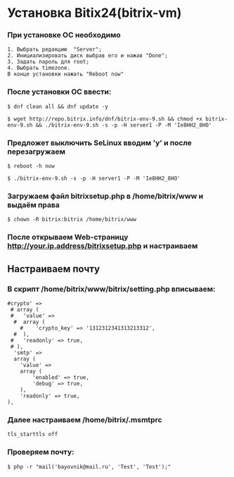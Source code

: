 # Установка Bitix24(bitrix-vm)

### При установке ОС необходимо
```
1. Выбрать редакцию  "Server";
2. Инициализировать диск выбрав его и нажав "Done";
3. Задать пароль для root;
4. Выбрать timezone.
В конце установки нажать "Reboot now"
```
### После установки ОС ввести:

```
$ dnf clean all && dnf update -y
```
```
$ wget http://repo.bitrix.info/dnf/bitrix-env-9.sh && chmod +x bitrix-env-9.sh && ./bitrix-env-9.sh -s -p -H server1 -P -M 'Ie8HH2_8HO'
```

### Предложет выключить SeLinux вводим 'y' и после перезагружаем

``` 
$ reboot -h now
```
```
$ ./bitrix-env-9.sh -s -p -H server1 -P -M 'Ie8HH2_8HO'
```
### Загружаем файл bitrixsetup.php в /home/bitrix/www и выдаём права

```
$ chown -R bitrix:bitrix /home/bitrix/www
```
### После открываем Web-страницу http://your.ip.address/bitrixsetup.php  и настраиваем

## Настраиваем почту
### В скрипт /home/bitrix/www/bitrix/setting.php вписываем:
```
#crypto' => 
 # array (
 #   'value' => 
  #  array (
    #    'crypto_key' => '1312312341313213312',
  #  ),
 #   'readonly' => true,
 # ),
  'smtp' => 
  array (
    'value' => 
    array (
        'enabled' => true,
		'debug' => true,
    ),
    'readonly' => true,
),
```

### Далее настраиваем /home/bitrix/.msmtprc
```
tls_starttls off
```
### Проверяем почту:
```
$ php -r "mail('bayovnik@mail.ru', 'Test', 'Test');"
```
